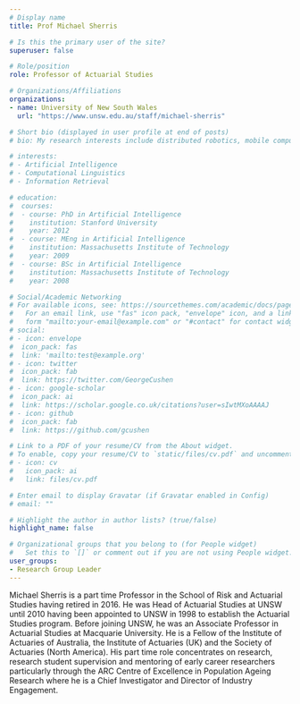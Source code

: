 ```yaml
---
# Display name
title: Prof Michael Sherris

# Is this the primary user of the site?
superuser: false

# Role/position
role: Professor of Actuarial Studies

# Organizations/Affiliations
organizations:
- name: University of New South Wales
  url: "https://www.unsw.edu.au/staff/michael-sherris"

# Short bio (displayed in user profile at end of posts)
# bio: My research interests include distributed robotics, mobile computing and programmable matter.

# interests:
# - Artificial Intelligence
# - Computational Linguistics
# - Information Retrieval

# education:
#  courses:
#  - course: PhD in Artificial Intelligence
#    institution: Stanford University
#    year: 2012
#  - course: MEng in Artificial Intelligence
#    institution: Massachusetts Institute of Technology
#    year: 2009
#  - course: BSc in Artificial Intelligence
#    institution: Massachusetts Institute of Technology
#    year: 2008

# Social/Academic Networking
# For available icons, see: https://sourcethemes.com/academic/docs/page-builder/#icons
#   For an email link, use "fas" icon pack, "envelope" icon, and a link in the
#   form "mailto:your-email@example.com" or "#contact" for contact widget.
# social:
# - icon: envelope
#  icon_pack: fas
#  link: 'mailto:test@example.org'
# - icon: twitter
#  icon_pack: fab
#  link: https://twitter.com/GeorgeCushen
# - icon: google-scholar
#  icon_pack: ai
#  link: https://scholar.google.co.uk/citations?user=sIwtMXoAAAAJ
# - icon: github
#  icon_pack: fab
#  link: https://github.com/gcushen

# Link to a PDF of your resume/CV from the About widget.
# To enable, copy your resume/CV to `static/files/cv.pdf` and uncomment the lines below.
# - icon: cv
#   icon_pack: ai
#   link: files/cv.pdf

# Enter email to display Gravatar (if Gravatar enabled in Config)
# email: ""

# Highlight the author in author lists? (true/false)
highlight_name: false

# Organizational groups that you belong to (for People widget)
#   Set this to `[]` or comment out if you are not using People widget.
user_groups:
- Research Group Leader
---
```


Michael Sherris is a part time Professor in the School of Risk and Actuarial Studies having retired in 2016. He was Head of Actuarial Studies at UNSW until 2010 having been appointed to UNSW in 1998 to establish the Actuarial Studies program. Before joining UNSW, he was an Associate Professor in Actuarial Studies at Macquarie University. He is a Fellow of the Institute of Actuaries of Australia, the Institute of Actuaries (UK) and the Society of Actuaries (North America). His part time role concentrates on research, research student supervision and mentoring of early career researchers particularly through the ARC Centre of Excellence in Population Ageing Research where he is a Chief Investigator and Director of Industry Engagement.
